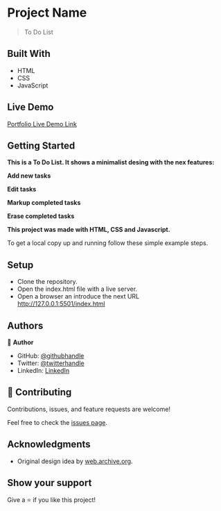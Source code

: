 
# Project Name

> To Do List


## Built With

- HTML
- CSS
- JavaScript

## Live Demo

[Portfolio Live Demo Link ](https://santiago220991.github.io/To-Do-List/)

## Getting Started

**This is a To Do List. It shows a minimalist desing with the nex features:**

**Add new tasks**

**Edit tasks**

**Markup completed tasks**

**Erase completed tasks**


**This project was made with HTML, CSS and Javascript.**


To get a local copy up and running follow these simple example steps.


## Setup

- Clone the repository.
- Open the index.html file with a live server.
- Open a browser an introduce the next URL http://127.0.0.1:5501/index.html


## Authors

👤 **Author**

- GitHub: [@githubhandle](https://github.com/Santiago220991) 
- Twitter: [@twitterhandle](https://twitter.com/SanCardenas10)
- LinkedIn: [LinkedIn](https://www.linkedin.com/in/santiago-cárdenas-671043160/)


## 🤝 Contributing

Contributions, issues, and feature requests are welcome!

Feel free to check the [issues page](https://github.com/Santiago220991/To-Do-List/issues).

## Acknowledgments

- Original design idea by [web.archive.org](https://web.archive.org/web/20180320194056/http://www.getminimalist.com:80/).

## Show your support

Give a ⭐️ if you like this project!